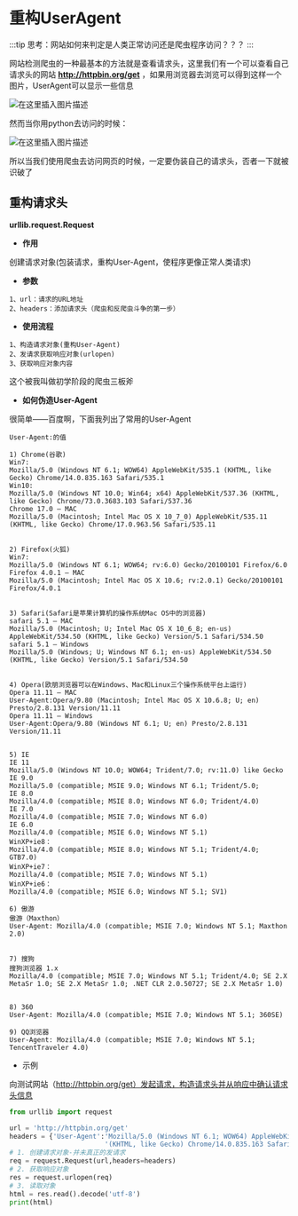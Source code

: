 # 重构UserAgent
:::tip
思考：网站如何来判定是人类正常访问还是爬虫程序访问？？？
:::

网站检测爬虫的一种最基本的方法就是查看请求头，这里我们有一个可以查看自己请求头的网站  **http://httpbin.org/get** ，如果用浏览器去浏览可以得到这样一个图片，UserAgent可以显示一些信息

![在这里插入图片描述](https://img-blog.csdnimg.cn/20200304160350294.png)

然而当你用python去访问的时候：


![在这里插入图片描述](https://img-blog.csdnimg.cn/20200304160532726.png)

所以当我们使用爬虫去访问网页的时候，一定要伪装自己的请求头，否者一下就被识破了

## 重构请求头
 **urllib.request.Request**

- **作用**

创建请求对象(包装请求，重构User-Agent，使程序更像正常人类请求)

- **参数**

```
1、url：请求的URL地址
2、headers：添加请求头（爬虫和反爬虫斗争的第一步）
```

- **使用流程**

```
1、构造请求对象(重构User-Agent)
2、发请求获取响应对象(urlopen)
3、获取响应对象内容
```

这个被我叫做初学阶段的爬虫三板斧

- **如何伪造User-Agent**

很简单——百度啊，下面我列出了常用的User-Agent

```
User-Agent:的值
 
1) Chrome(谷歌)
Win7:
Mozilla/5.0 (Windows NT 6.1; WOW64) AppleWebKit/535.1 (KHTML, like Gecko) Chrome/14.0.835.163 Safari/535.1
Win10:
Mozilla/5.0 (Windows NT 10.0; Win64; x64) AppleWebKit/537.36 (KHTML, like Gecko) Chrome/73.0.3683.103 Safari/537.36
Chrome 17.0 – MAC
Mozilla/5.0 (Macintosh; Intel Mac OS X 10_7_0) AppleWebKit/535.11 (KHTML, like Gecko) Chrome/17.0.963.56 Safari/535.11 
 
 
2) Firefox(火狐)
Win7:
Mozilla/5.0 (Windows NT 6.1; WOW64; rv:6.0) Gecko/20100101 Firefox/6.0
Firefox 4.0.1 – MAC
Mozilla/5.0 (Macintosh; Intel Mac OS X 10.6; rv:2.0.1) Gecko/20100101 Firefox/4.0.1
 
 
3) Safari(Safari是苹果计算机的操作系统Mac OS中的浏览器)
safari 5.1 – MAC
Mozilla/5.0 (Macintosh; U; Intel Mac OS X 10_6_8; en-us) AppleWebKit/534.50 (KHTML, like Gecko) Version/5.1 Safari/534.50
safari 5.1 – Windows
Mozilla/5.0 (Windows; U; Windows NT 6.1; en-us) AppleWebKit/534.50 (KHTML, like Gecko) Version/5.1 Safari/534.50
 
 
4) Opera(欧朋浏览器可以在Windows、Mac和Linux三个操作系统平台上运行)
Opera 11.11 – MAC
User-Agent:Opera/9.80 (Macintosh; Intel Mac OS X 10.6.8; U; en) Presto/2.8.131 Version/11.11
Opera 11.11 – Windows
User-Agent:Opera/9.80 (Windows NT 6.1; U; en) Presto/2.8.131 Version/11.11
 
 
5) IE
IE 11
Mozilla/5.0 (Windows NT 10.0; WOW64; Trident/7.0; rv:11.0) like Gecko
IE 9.0
Mozilla/5.0 (compatible; MSIE 9.0; Windows NT 6.1; Trident/5.0;
IE 8.0
Mozilla/4.0 (compatible; MSIE 8.0; Windows NT 6.0; Trident/4.0)
IE 7.0
Mozilla/4.0 (compatible; MSIE 7.0; Windows NT 6.0)
IE 6.0
Mozilla/4.0 (compatible; MSIE 6.0; Windows NT 5.1)
WinXP+ie8：
Mozilla/4.0 (compatible; MSIE 8.0; Windows NT 5.1; Trident/4.0; GTB7.0)
WinXP+ie7：
Mozilla/4.0 (compatible; MSIE 7.0; Windows NT 5.1)
WinXP+ie6：
Mozilla/4.0 (compatible; MSIE 6.0; Windows NT 5.1; SV1)
 
6) 傲游
傲游（Maxthon）
User-Agent: Mozilla/4.0 (compatible; MSIE 7.0; Windows NT 5.1; Maxthon 2.0)
 
 
7) 搜狗
搜狗浏览器 1.x
Mozilla/4.0 (compatible; MSIE 7.0; Windows NT 5.1; Trident/4.0; SE 2.X MetaSr 1.0; SE 2.X MetaSr 1.0; .NET CLR 2.0.50727; SE 2.X MetaSr 1.0)
 
 
8) 360
User-Agent: Mozilla/4.0 (compatible; MSIE 7.0; Windows NT 5.1; 360SE)
 
9) QQ浏览器
User-Agent: Mozilla/4.0 (compatible; MSIE 7.0; Windows NT 5.1; TencentTraveler 4.0)
```

- 示例

向测试网站（http://httpbin.org/get）发起请求，构造请求头并从响应中确认请求头信息

```python
from urllib import request

url = 'http://httpbin.org/get'
headers = {'User-Agent':'Mozilla/5.0 (Windows NT 6.1; WOW64) AppleWebKit/535.1 '
                        '(KHTML, like Gecko) Chrome/14.0.835.163 Safari/535.1'}
# 1. 创建请求对象-并未真正的发请求
req = request.Request(url,headers=headers)
# 2. 获取响应对象
res = request.urlopen(req)
# 3. 读取对象
html = res.read().decode('utf-8')
print(html)
```
